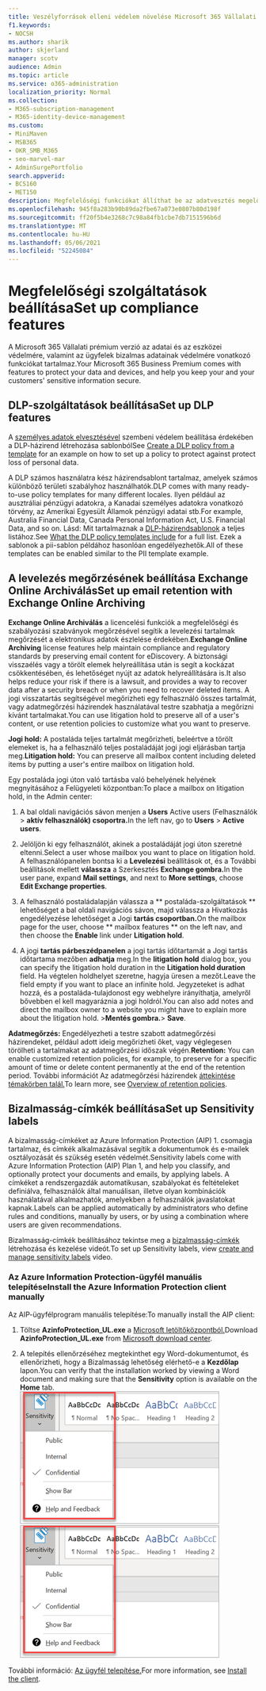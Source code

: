 ```yaml
---
title: Veszélyforrások elleni védelem növelése Microsoft 365 Vállalati prémium verzió
f1.keywords:
- NOCSH
ms.author: sharik
author: skjerland
manager: scotv
audience: Admin
ms.topic: article
ms.service: o365-administration
localization_priority: Normal
ms.collection:
- M365-subscription-management
- M365-identity-device-management
ms.custom:
- MiniMaven
- MSB365
- OKR_SMB_M365
- seo-marvel-mar
- AdminSurgePortfolio
search.appverid:
- BCS160
- MET150
description: Megfelelőségi funkciókat állíthat be az adatvesztés megelőzése és az ügyfelek bizalmas adatainak biztonságossá tartása érdekében.
ms.openlocfilehash: 945f8a283b90b89da2fbe67a073e0807b80d198f
ms.sourcegitcommit: ff20f5b4e3268c7c98a84fb1cbe7db7151596b6d
ms.translationtype: MT
ms.contentlocale: hu-HU
ms.lasthandoff: 05/06/2021
ms.locfileid: "52245084"
---
```

# <a name="set-up-compliance-features"></a><span data-ttu-id="99431-103">Megfelelőségi szolgáltatások beállítása</span><span class="sxs-lookup"><span data-stu-id="99431-103">Set up compliance features</span></span>

<span data-ttu-id="99431-104">A Microsoft 365 Vállalati prémium verzió az adatai és az eszközei védelmére, valamint az ügyfelek bizalmas adatainak védelmére vonatkozó funkciókat tartalmaz.</span><span class="sxs-lookup"><span data-stu-id="99431-104">Your Microsoft 365 Business Premium comes with features to protect your data and devices, and help you keep your and your customers' sensitive information secure.</span></span>

## <a name="set-up-dlp-features"></a><span data-ttu-id="99431-105">DLP-szolgáltatások beállítása</span><span class="sxs-lookup"><span data-stu-id="99431-105">Set up DLP features</span></span>

<span data-ttu-id="99431-106">A [személyes adatok elvesztésével](../compliance/create-a-dlp-policy-from-a-template.md) szembeni védelem beállítása érdekében a DLP-házirend létrehozása sablonból</span><span class="sxs-lookup"><span data-stu-id="99431-106">See [Create a DLP policy from a template](../compliance/create-a-dlp-policy-from-a-template.md) for an example on how to set up a policy to protect against protect loss of personal data.</span></span> 
  
<span data-ttu-id="99431-107">A DLP számos használatra kész házirendsablont tartalmaz, amelyek számos különböző területi szabályhoz használhatók.</span><span class="sxs-lookup"><span data-stu-id="99431-107">DLP comes with many ready-to-use policy templates for many different locales.</span></span> <span data-ttu-id="99431-108">Ilyen például az ausztráliai pénzügyi adatokra, a Kanadai személyes adatokra vonatkozó törvény, az Amerikai Egyesült Államok pénzügyi adatai stb.</span><span class="sxs-lookup"><span data-stu-id="99431-108">For example, Australia Financial Data, Canada Personal Information Act, U.S. Financial Data, and so on.</span></span> <span data-ttu-id="99431-109">Lásd: Mit tartalmaznak a [DLP-házirendsablonok](../compliance/what-the-dlp-policy-templates-include.md) a teljes listához.</span><span class="sxs-lookup"><span data-stu-id="99431-109">See [What the DLP policy templates include](../compliance/what-the-dlp-policy-templates-include.md) for a full list.</span></span> <span data-ttu-id="99431-110">Ezek a sablonok a pii-sablon példához hasonlóan engedélyezhetők.</span><span class="sxs-lookup"><span data-stu-id="99431-110">All of these templates can be enabled similar to the PII template example.</span></span> 
  
## <a name="set-up-email-retention-with-exchange-online-archiving"></a><span data-ttu-id="99431-111">A levelezés megőrzésének beállítása Exchange Online Archiválás</span><span class="sxs-lookup"><span data-stu-id="99431-111">Set up email retention with Exchange Online Archiving</span></span>

 <span data-ttu-id="99431-112">**Exchange Online Archiválás** a licencelési funkciók a megfelelőségi és szabályozási szabványok megőrzésével segítik a levelezési tartalmak megőrzését a elektronikus adatok észlelése érdekében.</span><span class="sxs-lookup"><span data-stu-id="99431-112">**Exchange Online Archiving** license features help maintain compliance and regulatory standards by preserving email content for eDiscovery.</span></span> <span data-ttu-id="99431-113">A biztonsági visszaélés vagy a törölt elemek helyreállítása után is segít a kockázat csökkentésében, és lehetőséget nyújt az adatok helyreállítására is.</span><span class="sxs-lookup"><span data-stu-id="99431-113">It also helps reduce your risk if there is a lawsuit, and provides a way to recover data after a security breach or when you need to recover deleted items.</span></span> <span data-ttu-id="99431-114">A jogi visszatartás segítségével megőrizheti egy felhasználó összes tartalmát, vagy adatmegőrzési házirendek használatával testre szabhatja a megőrizni kívánt tartalmakat.</span><span class="sxs-lookup"><span data-stu-id="99431-114">You can use litigation hold to preserve all of a user's content, or use retention policies to customize what you want to preserve.</span></span>
  
<span data-ttu-id="99431-115">**Jogi hold:** A postaláda teljes tartalmát megőrizheti, beleértve a törölt elemeket is, ha a felhasználó teljes postaládáját jogi jogi eljárásban tartja meg.</span><span class="sxs-lookup"><span data-stu-id="99431-115">**Litigation hold:** You can preserve all mailbox content including deleted items by putting a user's entire mailbox on litigation hold.</span></span> 
    
<span data-ttu-id="99431-116">Egy postaláda jogi úton való tartásba való behelyének helyének megnyitásához a Felügyeleti központban:</span><span class="sxs-lookup"><span data-stu-id="99431-116">To place a mailbox on litigation hold, in the Admin center:</span></span>
    
1. <span data-ttu-id="99431-117">A bal oldali navigációs sávon menjen a **Users** Active users (Felhasználók \> **aktív felhasználók) csoportra.**</span><span class="sxs-lookup"><span data-stu-id="99431-117">In the left nav, go to **Users** \> **Active users**.</span></span>
    
2. <span data-ttu-id="99431-118">Jelöljön ki egy felhasználót, akinek a postaládáját jogi úton szeretné eltenni.</span><span class="sxs-lookup"><span data-stu-id="99431-118">Select a user whose mailbox you want to place on litigation hold.</span></span> <span data-ttu-id="99431-119">A felhasználópanelen bontsa ki a **Levelezési** beállítások ot, és a További beállítások mellett **válassza** a Szerkesztés **Exchange gombra.**</span><span class="sxs-lookup"><span data-stu-id="99431-119">In the user pane, expand **Mail settings**, and next to **More settings**, choose **Edit Exchange properties**.</span></span>
    
3. <span data-ttu-id="99431-120">A felhasználó postaládalapján válassza a \*\* postaláda-szolgáltatások  \*\* lehetőséget a bal oldali navigációs sávon, majd válassza a Hivatkozás engedélyezése lehetőséget a Jogi **tartás csoportban.**</span><span class="sxs-lookup"><span data-stu-id="99431-120">On the mailbox page for the user, choose \*\* mailbox features \*\* on the left nav, and then choose the **Enable** link under **Litigation hold**.</span></span>
    
4. <span data-ttu-id="99431-121">A jogi **tartás párbeszédpanelen** a jogi tartás időtartamát a Jogi tartás időtartama mezőben **adhatja** meg.</span><span class="sxs-lookup"><span data-stu-id="99431-121">In the **litigation hold** dialog box, you can specify the litigation hold duration in the **Litigation hold duration** field.</span></span> <span data-ttu-id="99431-122">Ha végtelen holdhelyet szeretne, hagyja üresen a mezőt.</span><span class="sxs-lookup"><span data-stu-id="99431-122">Leave the field empty if you want to place an infinite hold.</span></span> <span data-ttu-id="99431-123">Jegyzeteket is adhat hozzá, és a postaláda-tulajdonost egy webhelyre irányíthatja, amelyről bővebben el kell magyaráznia a jogi holdról.</span><span class="sxs-lookup"><span data-stu-id="99431-123">You can also add notes and direct the mailbox owner to a website you might have to explain more about the litigation hold.</span></span> <span data-ttu-id="99431-124">\>**Mentés gombra.**</span><span class="sxs-lookup"><span data-stu-id="99431-124">\> **Save**.</span></span>
    
<span data-ttu-id="99431-125">**Adatmegőrzés:** Engedélyezheti a testre szabott adatmegőrzési házirendeket, például adott ideig megőrizheti őket, vagy véglegesen törölheti a tartalmakat az adatmegőrzési időszak végén.</span><span class="sxs-lookup"><span data-stu-id="99431-125">**Retention:** You can enable customized retention policies, for example, to preserve for a specific amount of time or delete content permanently at the end of the retention period.</span></span> <span data-ttu-id="99431-126">További információt Az adatmegőrzési házirendek [áttekintése témakörben talál.](../compliance/retention.md)</span><span class="sxs-lookup"><span data-stu-id="99431-126">To learn more, see [Overview of retention policies](../compliance/retention.md).</span></span>

## <a name="set-up-sensitivity-labels"></a><span data-ttu-id="99431-127">Bizalmasság-címkék beállítása</span><span class="sxs-lookup"><span data-stu-id="99431-127">Set up Sensitivity labels</span></span>

<span data-ttu-id="99431-128">A bizalmasság-címkéket az Azure Information Protection (AIP) 1. csomagja tartalmaz, és címkék alkalmazásával segítik a dokumentumok és e-mailek osztályozását és szükség esetén védelmét.</span><span class="sxs-lookup"><span data-stu-id="99431-128">Sensitivity labels come with Azure Information Protection (AIP) Plan 1, and help you classify, and optionally protect your documents and emails, by applying labels.</span></span> <span data-ttu-id="99431-129">A címkéket a rendszergazdák automatikusan, szabályokat és feltételeket definiálva, felhasználók által manuálisan, illetve olyan kombinációk használatával alkalmazhatók, amelyekben a felhasználók javaslatokat kapnak.</span><span class="sxs-lookup"><span data-stu-id="99431-129">Labels can be applied automatically by administrators who define rules and conditions, manually by users, or by using a combination where users are given recommendations.</span></span>

<span data-ttu-id="99431-130">Bizalmasság-címkék beállításához tekintse meg a [bizalmasság-címkék](../business-video/create-sensitivity-labels.md) létrehozása és kezelése videót.</span><span class="sxs-lookup"><span data-stu-id="99431-130">To set up Sensitivity labels, view [create and manage sensitivity labels](../business-video/create-sensitivity-labels.md) video.</span></span>



### <a name="install-the-azure-information-protection-client-manually"></a><span data-ttu-id="99431-131">Az Azure Information Protection-ügyfél manuális telepítése</span><span class="sxs-lookup"><span data-stu-id="99431-131">Install the Azure Information Protection client manually</span></span>

<span data-ttu-id="99431-132">Az AIP-ügyfélprogram manuális telepítése:</span><span class="sxs-lookup"><span data-stu-id="99431-132">To manually install the AIP client:</span></span>

1. <span data-ttu-id="99431-133">Töltse **AzinfoProtection_UL.exe** a [Microsoft letöltőközpontból.](https://www.microsoft.com/download/details.aspx?id=53018)</span><span class="sxs-lookup"><span data-stu-id="99431-133">Download **AzinfoProtection_UL.exe** from [Microsoft download center](https://www.microsoft.com/download/details.aspx?id=53018).</span></span>
 
2. <span data-ttu-id="99431-134">A telepítés ellenőrzéséhez megtekinthet egy Word-dokumentumot,  és ellenőrizheti, hogy a Bizalmasság lehetőség elérhető-e a **Kezdőlap** lapon.</span><span class="sxs-lookup"><span data-stu-id="99431-134">You can verify that the installation worked by viewing a Word document and making sure that the **Sensitivity** option is available on the **Home** tab.</span></span>
<br/><span data-ttu-id="99431-135">![A Védelem lap legördülő menüje egy Word-dokumentumban.](../media/word-sensitivity.png)</span><span class="sxs-lookup"><span data-stu-id="99431-135">![Protection tab drop-down in a Word document.](../media/word-sensitivity.png)</span></span>

<span data-ttu-id="99431-136">További információ: [Az ügyfél telepítése.](/azure/information-protection/infoprotect-tutorial-step3)</span><span class="sxs-lookup"><span data-stu-id="99431-136">For more information, see [Install the client](/azure/information-protection/infoprotect-tutorial-step3).</span></span>